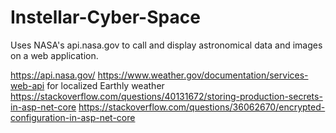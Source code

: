 # Instellar-Cyber-Space

Uses NASA's api.nasa.gov to call and display astronomical data and images on a web application.


https://api.nasa.gov/
https://www.weather.gov/documentation/services-web-api for localized Earthly weather
https://stackoverflow.com/questions/40131672/storing-production-secrets-in-asp-net-core
https://stackoverflow.com/questions/36062670/encrypted-configuration-in-asp-net-core